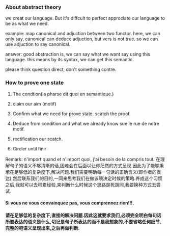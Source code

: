 ### About abstract theory

we creat our language. But it's diffcult to perfect approciate our language to be as what we need.

example: map canonical and adjuction between two functor. here, we can only say, canonical can deduce adjuction, but vers is not true. so we can use adjuction to say canonical.

answer: good abstraction is, we can say what we want say using this language. this means by its syntax, we can get this semantic.

please think question direct, don't something contre.

### How to prove one state

1. The condtion(la pharse dit quoi en semantique.)

2. claim our aim (motif)

3. Confirm what we need for prove state. scatch the proof.

4. Deduce from condition and what we already know sue le rue de notre motif.

5. rectification our scatch.

6. Circler until finir

Remark: n'import quand et n'import quoi, j'ai besoin de la compris tout. 在理解句子的语义不够清晰的话,困难会在后面以让你茫然的方式呈现.因此为了能够秉承在足够低的复杂度下,解决问题.我们需要明确每一句话的正确含义(即作者的表达),然后联系我们的目的,一同来思考我们在做该项决定时候的策略.养成这个习惯之后,我就可以去积累经验,来判断什么时候这个思路是死胡同,我要换种方式去尝试.

#### Si vous ne vous convainquez pas, vous comprennez rien!!!.
#### 请在足够低的复杂度下,直接的解决问题.因此这就要求我们,必须完全明白每句话所要表达的语义是什么,切记是句子所表达的而不是我想象的,不要省略任何细节,完整的吧语义呈现出来,之后再做判断.